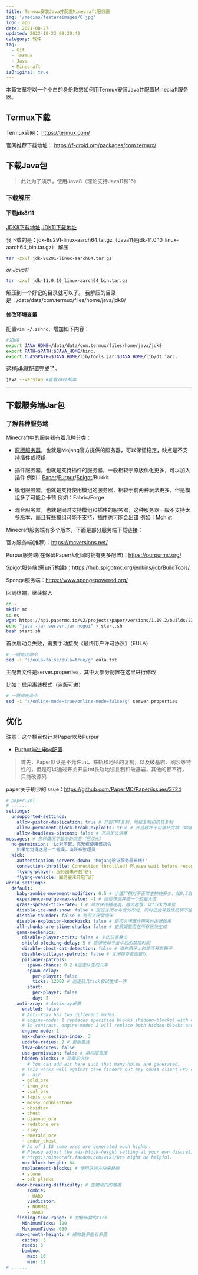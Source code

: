 ```yaml
---
title: Termux安装Java并配置Minecraft服务器
img: '/medias/featureimages/6.jpg'
icon: app
date: 2021-08-27
updated: 2022-10-23 09:20:42
category: 软件
tag:
  - Git
  - Termux
  - Java
  - Minecraft
isOriginal: true
---
```


本篇文章将以一个小白的身份教您如何用Termux安装Java并配置Minecraft服务器。
<!-- more -->

## Termux下载
Termux官网：
https://termux.com/

官网推荐下载地址：
https://f-droid.org/packages/com.termux/

## 下载Java包

> 此处为了演示，使用Java8（理论支持Java11和16）

### 下载解压

#### 下载jdk8/11
[JDK8下载地址](https://www.oracle.com/java/technologies/javase/javase-jdk8-downloads.html)
[JDK11下载地址](https://www.oracle.com/java/technologies/javase-jdk11-downloads.html)

我下载的是：jdk-8u291-linux-aarch64.tar.gz（Java11是jdk-11.0.10_linux-aarch64_bin.tar.gz）
解压：
```bash
tar -zxvf jdk-8u291-linux-aarch64.tar.gz
```
*or Java11*
```bash
tar -zxvf jdk-11.0.10_linux-aarch64_bin.tar.gz
```
解压到一个好记的目录就可以了。
我解压的目录是：/data/data/com.termux/files/home/java/jdk8/

#### 修改环境变量
配置`vim ~/.zshrc`，增加如下内容：
```Bash
#JDK8
export JAVA_HOME=/data/data/com.termux/files/home/java/jdk8
export PATH=$PATH:$JAVA_HOME/bin:.
export CLASSPATH=$JAVA_HOME/lib/tools.jar:$JAVA_HOME/lib/dt.jar:.
```
这样jdk就配置完成了。

```Bash
java --version #查看Java版本
```
---
## 下载服务端Jar包

### 了解各种服务端
Minecraft中的服务器有着几种分类：

- [原版服务器](https://minecraft.net/zh-hans/download/server/)，也就是Mojang官方提供的服务器，可以保证稳定，缺点是不支持插件或模组

- 插件服务器，也就是支持插件的服务器，一般相较于原版优化更多，可以加入插件 例如：[Paper](https://papermc.io/downloads)/[Purpur](https://purpurmc.org/)/[Spigot](https://hub.spigotmc.org/jenkins/job/BuildTools/)/Bukkit

- 模组服务器，也就是支持使用模组的服务器，相较于前两种玩法更多，但是模组多了可能会卡顿 例如：Fabric/Forge

- 混合服务器，也就是同时支持模组和插件的服务器，这种服务器一般不支持太多版本，而且有些模组可能不支持，插件也可能会出错 例如：Mohist

Minecraft服务端有多个版本，下面是部分服务端下载链接：

官方服务端(推荐)：https://mcversions.net/

Purpur服务端(在保留Paper优化同时拥有更多配置)：https://purpurmc.org/

Spigot服务端(需自行构建)：https://hub.spigotmc.org/jenkins/job/BuildTools/

Sponge服务端：https://www.spongepowered.org/

回到终端，继续输入
```bash
cd ~
mkdir mc 
cd mc
wget https://api.papermc.io/v2/projects/paper/versions/1.19.2/builds/230/downloads/paper-1.19.2-230.jar #1.19.2 Paper 第230次构建
echo "java -jar server.jar nogui" > start.sh
bash start.sh
```
首次启动会失败，需要手动接受《最终用户许可协议》（EULA）
```bash
# 一键修改命令
sed -i 's/eula=false/eula=true/g' eula.txt
```
主配置文件是server.properties，其中大部分配置在这里进行修改

比如：启用离线模式（盗版可进）

```bash
# 一键修改命令
sed -i 's/online-mode=true/online-mode=false/g' server.properties
```

## 优化
注意：这个栏目仅针对Paper以及Purpur

- [Purpur端生电向配置](https://www.bilibili.com/read/cv18220927)

> 首先，Paper默认是不允许tnt、铁轨和地毯的复制，以及破基岩、刷沙等特性的，但是可以通过开关开启tnt铁轨地毯复制和破基岩，其他的都不行，只能改源码

paper关于刷沙的issue：https://github.com/PaperMC/Paper/issues/3724

```YAML
# paper.yml
# ......
settings:
  unsupported-settings:
    allow-piston-duplication: true # 开启TNT复制、地毯复制和铁轨复制
    allow-permanent-block-break-exploits: true # 开启破坏不可破坏方块（如基岩、末地传送门）
    allow-headless-pistons: false # 开启无头活塞
messages: # 各种情况下显示的消息（已汉化）
  no-permission: '&c对不起，您无权使用该指令
    如果您觉得这是一个错误，请联系管理员'
  kick:
    authentication-servers-down: 'Mojang验证服务器离线!'
    connection-throttle: Connection throttled! Please wait before reconnecting.
    flying-player: 服务器未开启飞行
    flying-vehicle: 服务器未开启飞行
world-settings:
  default:
    baby-zombie-movement-modifier: 0.5 # 小僵尸相对于正常生物快多少，如0.5就是正常僵尸的速度*1.5,
    experience-merge-max-value: -1 # 经验球合并成一个的最大值
    grass-spread-tick-rate: 1 # 草方块传播速度，越大越慢，以tick为单位
    disable-ice-and-snow: false # 是否关闭冰与雪的形成，同时还会导致炼药锅不能被雨/雪填满
    disable-thunder: false # 是否关闭雷雨天
    disable-explosion-knockback: false # 是否关闭爆炸带来的击退效果
    all-chunks-are-slime-chunks: false # 史莱姆能否在所有区块生成
    game-mechanics:
      disable-player-crits: false # 关闭玩家暴击
      shield-blocking-delay: 5 # 盾牌被斧子击中后的禁用时间
      disable-chest-cat-detection: false # 猫在箱子上时能否开启箱子
      disable-pillager-patrols: false # 关闭掠夺者巡逻队
      pillager-patrols:
        spawn-chance: 0.2 #巡逻队生成几率
        spawn-delay:
          per-player: false
          ticks: 12000 # 巡逻队几tick尝试生成一次
        start:
          per-player: false
          day: 5
    anti-xray: # Antixray设置
      enabled: false
      # Anti-Xray has two different modes.
      # engine-mode: 1 replaces specified blocks (hidden-blocks) with other "fake" blocks, stone (deepslate at y < 0), netherrack, or end_stone based on the dimension.
      # In contrast, engine-mode: 2 will replace both hidden-blocks and replacement-blocks with randomly generated hidden-blocks.
      engine-mode: 1
      max-chunk-section-index: 3
      update-radius: 2 # 更新雷达
      lava-obscures: false
      use-permission: false # 用权限管理
      hidden-blocks: # 隐藏的方块
        # You can add air here such that many holes are generated.
      # This works well against cave finders but may cause client FPS drops for all players.
      # - air
      - gold_ore
      - iron_ore
      - coal_ore
      - lapis_ore
      - mossy_cobblestone
      - obsidian
      - chest
      - diamond_ore
      - redstone_ore
      - clay
      - emerald_ore
      - ender_chest
      # As of 1.18 some ores are generated much higher.
      # Please adjust the max-block-height setting at your own discretion.
      # https://minecraft.fandom.com/wiki/Ore might be helpful.
      max-block-height: 64
      replacement-blocks: # 使用这些方块来替换
      - stone
      - oak_planks
    door-breaking-difficulty: # 生物破门的难度
        zombie:
        - HARD
        vindicator:
        - NORMAL
        - HARD
    fishing-time-range: # 钓鱼所需的tick
      MinimumTicks: 100
      MaximumTicks: 600
    max-growth-height: # 植物最多能长多高
      cactus: 3
      reeds: 3
      bamboo:
        max: 16
        min: 11
# ......
```